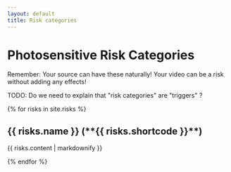 ```yaml
---
layout: default
title: Risk categories
---
```


# Photosensitive Risk Categories

Remember: Your source can have these naturally! Your video can be a risk without adding any effects!

TODO: Do we need to explain that "risk categories" are "triggers" ?

{% for risks in site.risks %}
  <h2>{{ risks.name }} (**{{ risks.shortcode }}**)</h2>
  <p>{{ risks.content | markdownify }}</p>
{% endfor %}